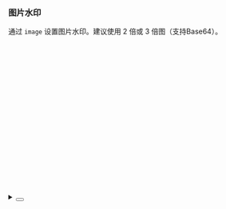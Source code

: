 ### 图片水印

通过 `image` 设置图片水印。建议使用 2 倍或 3 倍图（支持Base64）。

<div class="cell-demo vp-raw">
  <yc-watermark
    content="yc-design"
    grayscale
    image="">
    <div style="width: 100%; height: 300px;" />
  </yc-watermark>
</div>

<details>
<summary>
 <button class="code-btn"  >
    <icon-code />
 </button>
</summary>

```vue
<template>
  <yc-watermark
    content="yc-design"
    grayscale
    image="">
    <div style="width: 100%; height: 300px;" />
  </yc-watermark>
</template>
```

</details>
